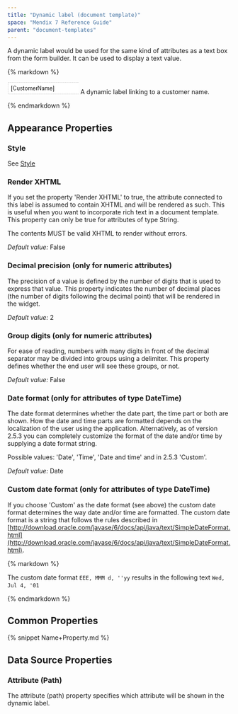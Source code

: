 ```yaml
---
title: "Dynamic label (document template)"
space: "Mendix 7 Reference Guide"
parent: "document-templates"
---
```



A dynamic label would be used for the same kind of attributes as a text box from the form builder. It can be used to display a text value.

<div class="alert alert-info">{% markdown %}

![](attachments/819203/918131.png)
A dynamic label linking to a customer name.

{% endmarkdown %}</div>

## Appearance Properties

### Style

See [Style](style)

### Render XHTML

If you set the property 'Render XHTML' to true, the attribute connected to this label is assumed to contain XHTML and will be rendered as such. This is useful when you want to incorporate rich text in a document template. This property can only be true for attributes of type String.

The contents MUST be valid XHTML to render without errors.

_Default value:_ False

### Decimal precision (only for numeric attributes)

The precision of a value is defined by the number of digits that is used to express that value. This property indicates the number of decimal places (the number of digits following the decimal point) that will be rendered in the widget.

_Default value:_ 2

### Group digits (only for numeric attributes)

For ease of reading, numbers with many digits in front of the decimal separator may be divided into groups using a delimiter. This property defines whether the end user will see these groups, or not.

_Default value:_ False

### Date format (only for attributes of type DateTime)

The date format determines whether the date part, the time part or both are shown. How the date and time parts are formatted depends on the localization of the user using the application. Alternatively, as of version 2.5.3 you can completely customize the format of the date and/or time by supplying a date format string.

Possible values: 'Date', 'Time', 'Date and time' and in 2.5.3 'Custom'.

_Default value:_ Date

### Custom date format (only for attributes of type DateTime)

If you choose 'Custom' as the date format (see above) the custom date format determines the way date and/or time are formatted. The custom date format is a string that follows the rules described in
[http://download.oracle.com/javase/6/docs/api/java/text/SimpleDateFormat.html](http://download.oracle.com/javase/6/docs/api/java/text/SimpleDateFormat.html).

<div class="alert alert-info">{% markdown %}

The custom date format
`EEE, MMM d, ''yy`
results in the following text
`Wed, Jul 4, '01`

{% endmarkdown %}</div>

## Common Properties

{% snippet Name+Property.md %}

## Data Source Properties

### Attribute (Path)

The attribute (path) property specifies which attribute will be shown in the dynamic label.
